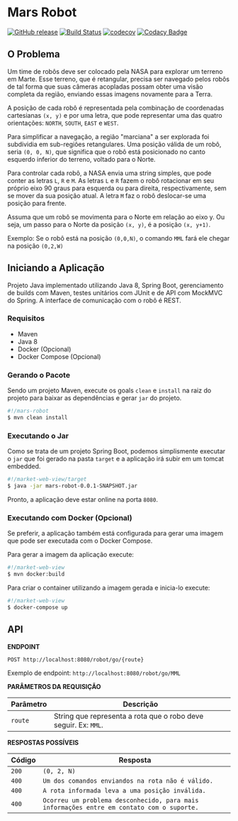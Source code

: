 # Mars Robot

[![GitHub release](https://img.shields.io/github/release/rafaelcam/mars-robot.svg)](https://github.com/rafaelcam/mars-robot/tree/v1.1)
[![Build Status](https://travis-ci.org/rafaelcam/mars-robot.svg?branch=master)](https://travis-ci.org/rafaelcam/mars-robot)
[![codecov](https://codecov.io/gh/rafaelcam/mars-robot/branch/master/graph/badge.svg)](https://codecov.io/gh/rafaelcam/mars-robot)
[![Codacy Badge](https://api.codacy.com/project/badge/Grade/f611cad015d542a0b80bede479627a34)](https://www.codacy.com/app/rafaelcam/mars-robot?utm_source=github.com&amp;utm_medium=referral&amp;utm_content=rafaelcam/mars-robot&amp;utm_campaign=Badge_Grade)

## O Problema

Um time de robôs deve ser colocado pela NASA para explorar um terreno em Marte. Esse terreno, que é retangular, precisa 
ser navegado pelos robôs de tal forma que suas câmeras acopladas possam obter uma visão completa da região, enviando 
essas imagens novamente para a Terra.

A posição de cada robô é representada pela combinação de coordenadas cartesianas `(x, y)` e por uma letra, que pode 
representar uma das quatro orientações: `NORTH`, `SOUTH`, `EAST` e `WEST`. 

Para simplificar a navegação, a região "marciana" a ser explorada foi subdividia em sub-regiões retangulares. Uma posição 
válida de um robô, seria `(0, 0, N)`, que significa que o robô está posicionado no canto esquerdo inferior do terreno, voltado para o Norte.

Para controlar cada robô, a NASA envia uma string simples, que pode conter as letras `L`, `R` e `M`. As letras `L` e `R` 
fazem o robô rotacionar em seu próprio eixo 90 graus para esquerda ou para direita, respectivamente, sem se mover 
da sua posição atual. A letra `M` faz o robô deslocar-se uma posição para frente.

Assuma que um robô se movimenta para o Norte em relação ao eixo y. Ou seja, um passo para o Norte da posição `(x, y)`, é a posição `(x, y+1)`.

Exemplo: Se o robô está na posição `(0,0,N)`, o comando `MML` fará ele chegar na posição `(0,2,W)`

## Iniciando a Aplicação

Projeto Java implementado utilizando Java 8, Spring Boot, gerenciamento de builds com Maven, 
testes unitários com JUnit e de API com MockMVC do Spring. A interface de comunicação com o robô é REST.

### Requisitos

* Maven
* Java 8
* Docker (Opcional)
* Docker Compose (Opcional)

### Gerando o Pacote

Sendo um projeto Maven, execute os goals `clean` e `install` na raiz do projeto para baixar as dependências e gerar `jar` do projeto.

```bash
#!/mars-robot
$ mvn clean install
```

### Executando o Jar

Como se trata de um projeto Spring Boot, podemos simplismente executar o `jar` que foi gerado na pasta `target` e a aplicação irá subir em um tomcat embedded.

```bash
#!/market-web-view/target
$ java -jar mars-robot-0.0.1-SNAPSHOT.jar
```

Pronto, a aplicação deve estar online na porta `8080`.

### Executando com Docker (Opcional)

Se preferir, a aplicação também está configurada para gerar uma imagem que pode ser executada com o Docker Compose. 

Para gerar a imagem da aplicação execute: 

```bash
#!/market-web-view
$ mvn docker:build
```

Para criar o container utilizando a imagem gerada e inicia-lo execute:

```bash
#!/market-web-view
$ docker-compose up
```

## API

**ENDPOINT**

```
POST http://localhost:8080/robot/go/{route}
```

Exemplo de endpoint: `http://localhost:8080/robot/go/MML`

**PARÂMETROS DA REQUISIÇÃO**

Parâmetro | Descrição
------------ | -------------
`route` | String que representa a rota que o robo deve seguir. Ex: `MML`.

**RESPOSTAS POSSÍVEIS**

Código | Resposta
------------ | -------------
`200` | `(0, 2, N)` 
`400` | `Um dos comandos enviandos na rota não é válido.`
`400` | `A rota informada leva a uma posição inválida.`
`400` | `Ocorreu um problema desconhecido, para mais informações entre em contato com o suporte.`
